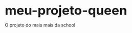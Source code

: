 # meu-projeto-queen
O projeto do mais mais da school
<!DOCTYPE html>
<html lang="pt-BR">
<head>
    <meta charset="UTF-8">
    <meta name="viewport" content="width=device-width, initial-scale=1.0">
    <title>Serenax - Portfólio Farmacêutico</title>
    <style>
        :root {
            --primary-color: #3498db;
            --secondary-color: #2980b9;
            --text-color: #34495e;
            --light-bg: #f8f9fa;
            --white: #ffffff;
            --dark-text: #2c3e50;
        }
        
        body {
            font-family: 'Segoe UI', Tahoma, Geneva, Verdana, sans-serif;
            line-height: 1.6;
            color: var(--text-color);
            background-color: var(--light-bg);
            margin: 0;
            padding: 0;
        }
        
        header {
            background: linear-gradient(135deg, var(--primary-color), var(--secondary-color));
            color: var(--white);
            padding: 2rem 0;
            text-align: center;
            box-shadow: 0 4px 12px rgba(0, 0, 0, 0.1);
        }
        
        h1 {
            margin: 0;
            font-size: 2.5rem;
            font-weight: 700;
        }
        
        .container {
            max-width: 1200px;
            margin: 0 auto;
            padding: 0 20px;
        }
        
        .hero {
            display: flex;
            align-items: center;
            justify-content: space-between;
            padding: 3rem 0;
            flex-wrap: wrap;
        }
        
        .hero-text {
            flex: 1;
            min-width: 300px;
            padding: 20px;
        }
        
        .hero-image {
            flex: 1;
            min-width: 300px;
            text-align: center;
        }
        
        .hero-image img {
            max-width: 100%;
            border-radius: 8px;
            box-shadow: 0 8px 20px rgba(0, 0, 0, 0.15);
        }
        
        .section {
            padding: 4rem 0;
        }
        
        .section-title {
            text-align: center;
            color: var(--dark-text);
            margin-bottom: 2rem;
            font-size: 2rem;
            position: relative;
        }
        
        .section-title:after {
            content: '';
            display: block;
            width: 80px;
            height: 4px;
            background: var(--primary-color);
            margin: 15px auto;
            border-radius: 2px;
        }
        
        .product-info {
            background-color: var(--white);
            padding: 2rem;
            border-radius: 8px;
            box-shadow: 0 4px 12px rgba(0, 0, 0, 0.08);
            margin-bottom: 2rem;
        }
        
        .gallery {
            display: grid;
            grid-template-columns: repeat(auto-fill, minmax(250px, 1fr));
            gap: 20px;
            margin-top: 2rem;
        }
        
        .gallery img {
            width: 100%;
            border-radius: 8px;
            transition: transform 0.3s ease;
            cursor: pointer;
        }
        
        .gallery img:hover {
            transform: scale(1.03);
        }
        
        .btn {
            display: inline-block;
            background: var(--primary-color);
            color: var(--white);
            padding: 12px 24px;
            border-radius: 50px;
            text-decoration: none;
            font-weight: 600;
            transition: all 0.3s ease;
            border: none;
            cursor: pointer;
            margin-top: 1rem;
        }
        
        .btn:hover {
            background: var(--secondary-color);
            transform: translateY(-2px);
            box-shadow: 0 6px 12px rgba(0, 0, 0, 0.1);
        }
        
        footer {
            background: var(--dark-text);
            color: var(--white);
            text-align: center;
            padding: 2rem 0;
            margin-top: 3rem;
        }
        
        @media (max-width: 768px) {
            .hero {
                flex-direction: column;
            }
            
            .hero-text, .hero-image {
                flex: none;
                width: 100%;
            }
        }
    </style>
</head>
<body>
    <header>
        <div class="container">
            <h1>Serenax</h1>
            <p>Inovação no tratamento da depressão</p>
        </div>
    </header>
    
    <section class="section">
        <div class="container hero">
            <div class="hero-text">
                <h2>Revolucionando o tratamento antidepressivo</h2>
                <p>Serenax é o mais novo avanço na farmacologia psiquiátrica, desenvolvido para oferecer alívio eficaz dos sintomas depressivos com menor incidência de efeitos colaterais.</p>
                <p>Nosso compromisso é com a qualidade de vida dos pacientes, proporcionando uma alternativa terapêutica mais tolerável e eficiente.</p>
                <a href="#saiba-mais" class="btn">Saiba mais</a>
            </div>
            <div class="hero-image">
                <!-- Substitua pelo caminho real da imagem -->
                <img src="images/aghata-nunes-1.jpg" alt="Aghata Nunes representando a marca Serenax">
            </div>
        </div>
    </section>
    
    <section class="section" id="saiba-mais" style="background-color: var(--white);">
        <div class="container">
            <h2 class="section-title">Sobre o Serenax</h2>
            
            <div class="product-info">
                <h3>Características do Produto</h3>
                <p>Serenax é um antidepressivo de última geração que atua como um inibidor seletivo da recaptação de serotonina e noradrenalina (ISRSN), com mecanismo de ação diferenciado que proporciona:</p>
                <ul>
                    <li>Início de ação mais rápido (a partir de 7 dias)</li>
                    <li>Menor incidência de efeitos colaterais sexuais</li>
                    <li>Eficácia comprovada em depressão moderada a grave</li>
                    <li>Perfil de segurança favorável</li>
                    <li>Posologia simplificada (uma vez ao dia)</li>
                </ul>
            </div>
            
            <div class="product-info">
                <h3>Indicações Terapêuticas</h3>
                <p>Serenax está indicado para o tratamento de:</p>
                <ul>
                    <li>Episódios depressivos maiores</li>
                    <li>Transtorno de ansiedade generalizada</li>
                    <li>Transtorno de estresse pós-traumático</li>
                    <li>Transtorno obsessivo-compulsivo (em estudos)</li>
                </ul>
            </div>
        </div>
    </section>
    
    <section class="section">
        <div class="container">
            <h2 class="section-title">Campanha Publicitária</h2>
            <p>Conheça nossa campanha com a embaixadora Aghata Nunes, que representa perfeitamente a mensagem de superação e bem-estar que o Serenax promove.</p>
            
            <div class="gallery">
                <!-- Substitua pelos caminhos reais das imagens -->
                <img src="images/aghata-nunes-1.jpg" alt="Aghata Nunes Campanha Serenax">
                <img src="images/aghata-nunes-2.jpg" alt="Aghata Nunes Campanha Serenax">
                <img src="images/aghata-nunes-3.jpg" alt="Aghata Nunes Campanha Serenax">
                <img src="images/aghata-nunes-4.jpg" alt="Aghata Nunes Campanha Serenax">
            </div>
        </div>
    </section>
    
    <section class="section" style="background-color: var(--white);">
        <div class="container">
            <h2 class="section-title">Dados Clínicos</h2>
            
            <div class="product-info">
                <h3>Eficácia Comprovada</h3>
                <p>Em estudos clínicos randomizados, duplo-cegos, controlados por placebo, Serenax demonstrou:</p>
                <ul>
                    <li>67% de resposta terapêutica (vs. 33% placebo)</li>
                    <li>45% de remissão dos sintomas (vs. 18% placebo)</li>
                    <li>Melhora significativa na escala HAM-D desde a 1ª semana</li>
                </ul>
                
                <h3>Perfil de Segurança</h3>
                <p>Serenax apresenta excelente tolerabilidade, com incidência de efeitos adversos comparável ao placebo para:</p>
                <ul>
                    <li>Náuseas (12% vs 8% placebo)</li>
                    <li>Cefaleia (15% vs 14% placebo)</li>
                    <li>Efeitos sexuais (9% vs 27% comparadores)</li>
                </ul>
            </div>
        </div>
    </section>
    
    <footer>
        <div class="container">
            <p>Serenax® - Todos os direitos reservados</p>
            <p>Este é um material fictício para fins educacionais. Consulte sempre um médico.</p>
            <p>Imagens meramente ilustrativas com Aghata Nunes.</p>
        </div>
    </footer>
</body>
</html>
